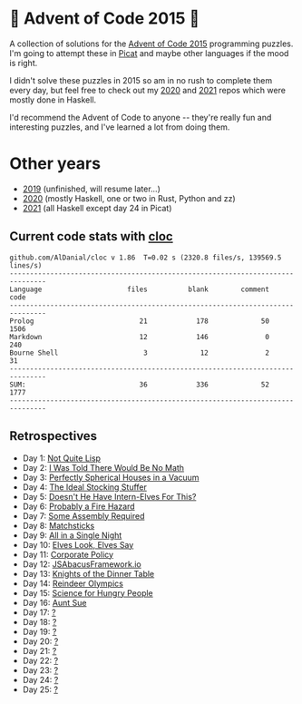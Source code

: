 # 🎄 Advent of Code 2015 🎄

A collection of solutions for the [Advent of Code 2015](https://adventofcode.com/2015/) programming puzzles. I'm going to attempt these in [Picat](http://picat-lang.org) and maybe other languages if the mood is right.

I didn't solve these puzzles in 2015 so am in no rush to complete them every day, but feel free to check out my [2020](https://github.com/DestyNova/advent_of_code_2020) and [2021](https://github.com/DestyNova/advent_of_code_2021) repos which were mostly done in Haskell.

I'd recommend the Advent of Code to anyone -- they're really fun and interesting puzzles, and I've learned a lot from doing them.

# Other years

* [2019](https://github.com/DestyNova/advent_of_code_2019) (unfinished, will resume later...)
* [2020](https://github.com/DestyNova/advent_of_code_2020) (mostly Haskell, one or two in Rust, Python and zz)
* [2021](https://github.com/DestyNova/advent_of_code_2021) (all Haskell except day 24 in Picat)

## Current code stats with [cloc](https://github.com/AlDanial/cloc)

```
github.com/AlDanial/cloc v 1.86  T=0.02 s (2320.8 files/s, 139569.5 lines/s)
-------------------------------------------------------------------------------
Language                     files          blank        comment           code
-------------------------------------------------------------------------------
Prolog                          21            178             50           1506
Markdown                        12            146              0            240
Bourne Shell                     3             12              2             31
-------------------------------------------------------------------------------
SUM:                            36            336             52           1777
-------------------------------------------------------------------------------
```

## Retrospectives

* Day 1: [Not Quite Lisp](https://github.com/DestyNova/advent_of_code_2015/blob/main/1/README.md)
* Day 2: [I Was Told There Would Be No Math](https://github.com/DestyNova/advent_of_code_2015/blob/main/2/README.md)
* Day 3: [Perfectly Spherical Houses in a Vacuum](https://github.com/DestyNova/advent_of_code_2015/blob/main/3/README.md)
* Day 4: [The Ideal Stocking Stuffer](https://github.com/DestyNova/advent_of_code_2015/blob/main/4/README.md)
* Day 5: [Doesn't He Have Intern-Elves For This?](https://github.com/DestyNova/advent_of_code_2015/blob/main/5/README.md)
* Day 6: [Probably a Fire Hazard](https://github.com/DestyNova/advent_of_code_2015/blob/main/6/README.md)
* Day 7: [Some Assembly Required](https://github.com/DestyNova/advent_of_code_2015/blob/main/7/README.md)
* Day 8: [Matchsticks](https://github.com/DestyNova/advent_of_code_2015/blob/main/8/README.md)
* Day 9: [All in a Single Night](https://github.com/DestyNova/advent_of_code_2015/blob/main/9/README.md)
* Day 10: [Elves Look, Elves Say](https://github.com/DestyNova/advent_of_code_2015/blob/main/10/README.md)
* Day 11: [Corporate Policy](https://github.com/DestyNova/advent_of_code_2015/blob/main/11/README.md)
* Day 12: [JSAbacusFramework.io](https://github.com/DestyNova/advent_of_code_2015/blob/main/12/README.md)
* Day 13: [Knights of the Dinner Table](https://github.com/DestyNova/advent_of_code_2015/blob/main/13/README.md)
* Day 14: [Reindeer Olympics](https://github.com/DestyNova/advent_of_code_2015/blob/main/14/README.md)
* Day 15: [Science for Hungry People](https://github.com/DestyNova/advent_of_code_2015/blob/main/15/README.md)
* Day 16: [Aunt Sue](https://github.com/DestyNova/advent_of_code_2015/blob/main/16/README.md)
* Day 17: [?](https://github.com/DestyNova/advent_of_code_2015/blob/main/17/README.md)
* Day 18: [?](https://github.com/DestyNova/advent_of_code_2015/blob/main/18/README.md)
* Day 19: [?](https://github.com/DestyNova/advent_of_code_2015/blob/main/19/README.md)
* Day 20: [?](https://github.com/DestyNova/advent_of_code_2015/blob/main/20/README.md)
* Day 21: [?](https://github.com/DestyNova/advent_of_code_2015/blob/main/21/README.md)
* Day 22: [?](https://github.com/DestyNova/advent_of_code_2015/blob/main/22/README.md)
* Day 23: [?](https://github.com/DestyNova/advent_of_code_2023/blob/main/23/README.md)
* Day 24: [?](https://github.com/DestyNova/advent_of_code_2015/blob/main/24/README.md)
* Day 25: [?](https://github.com/DestyNova/advent_of_code_2015/blob/main/25/README.md)
